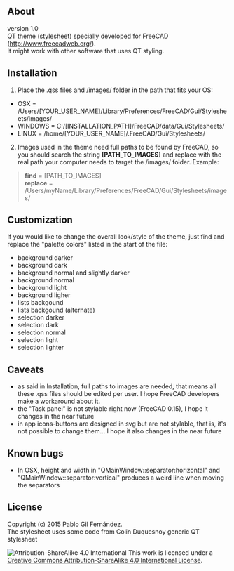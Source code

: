 About
------
version 1.0<br>
QT theme (stylesheet) specially developed for FreeCAD (http://www.freecadweb.org/).<br>
It might work with other software that uses QT styling.

Installation
------
1. Place the .qss files and /images/ folder in the path that fits your OS:
  - OSX = /Users/[YOUR_USER_NAME]/Library/Preferences/FreeCAD/Gui/Stylesheets/images/
  - WINDOWS = C:/[INSTALLATION_PATH]/FreeCAD/data/Gui/Stylesheets/
  - LINUX = /home/[YOUR_USER_NAME]/.FreeCAD/Gui/Stylesheets/
2. Images used in the theme need full paths to be found by FreeCAD, so you should search the string  **[PATH_TO_IMAGES]**  and replace with the real path your computer needs to target the /images/ folder. Example:
> **find** = [PATH_TO_IMAGES] <br>
> **replace** = /Users/myName/Library/Preferences/FreeCAD/Gui/Stylesheets/images/

Customization
------
If you would like to change the overall look/style of the theme, just find and replace the "palette colors" listed in the start of the file:
- background darker
- background dark
- background normal and slightly darker
- background normal
- background light
- background ligher
- lists backgound
- lists backgound (alternate)
- selection darker
- selection dark
- selection normal
- selection light
- selection lighter

Caveats
------
- as said in Installation, full paths to images are needed, that means all these .qss files should be edited per user. I hope FreeCAD developers make a workaround about it.
- the "Task panel" is not stylable right now (FreeCAD 0.15), I hope it changes in the near future
- in app icons-buttons are designed in svg but are not stylable, that is, it's not possible to change them... I hope it also changes in the near future

Known bugs
------
- In OSX, height and width in "QMainWindow::separator:horizontal" and "QMainWindow::separator:vertical" produces a weird line when moving the separators

License
------
Copyright (c) 2015 Pablo Gil Fernández.<br>
The stylesheet uses some code from Colin Duquesnoy generic QT stylesheet

![Attribution-ShareAlike 4.0 International](http://i.creativecommons.org/l/by-sa/3.0/88x31.png)
This work is licensed under a [Creative Commons Attribution-ShareAlike 4.0 International License](http://creativecommons.org/licenses/by-sa/4.0/).
